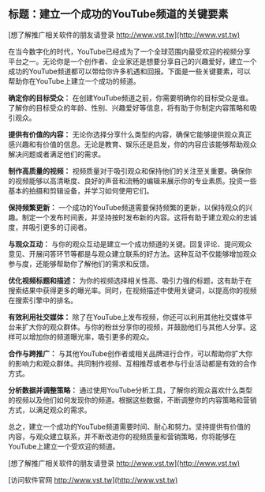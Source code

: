 ## **标题：建立一个成功的YouTube频道的关键要素**

[想了解推广相关软件的朋友请登录 http://www.vst.tw](http://www.vst.tw)

在当今数字化的时代，YouTube已经成为了一个全球范围内最受欢迎的视频分享平台之一。无论你是一个创作者、企业家还是想要分享自己的兴趣爱好，建立一个成功的YouTube频道都可以带给你许多机遇和回报。下面是一些关键要素，可以帮助你在YouTube上建立一个成功的频道。

**确定你的目标受众：**
在创建YouTube频道之前，你需要明确你的目标受众是谁。了解你的目标受众的年龄、性别、兴趣爱好等信息，将有助于你制定内容策略和吸引观众。

**提供有价值的内容：**
无论你选择分享什么类型的内容，确保它能够提供观众真正感兴趣和有价值的信息。无论是教育、娱乐还是启发，你的内容应该能够帮助观众解决问题或者满足他们的需求。

**制作高质量的视频：**
视频质量对于吸引观众和保持他们的关注至关重要。确保你的视频能够以高清晰度、良好的声音和流畅的编辑来展示你的专业素质。投资一些基本的拍摄和剪辑设备，并学习如何使用它们。

**保持频繁更新：**
一个成功的YouTube频道需要保持频繁的更新，以保持观众的兴趣。制定一个发布时间表，并坚持按时发布新的内容。这将有助于建立观众的忠诚度，并吸引更多的订阅者。

**与观众互动：**
与你的观众互动是建立一个成功频道的关键。回复评论、提问观众意见、开展问答环节等都是与观众建立联系的好方法。这种互动不仅能够增加观众参与度，还能够帮助你了解他们的需求和反馈。

**优化视频标题和描述：**
为你的视频选择相关性高、吸引力强的标题，这有助于在搜索结果中获得更多的曝光率。同时，在视频描述中使用关键词，以提高你的视频在搜索引擎中的排名。

**有效利用社交媒体：**
除了在YouTube上发布视频，你还可以利用其他社交媒体平台来扩大你的观众群体。与你的粉丝分享你的视频，并鼓励他们与其他人分享。这样可以增加你的频道曝光率，吸引更多的观众。

**合作与跨推广：**
与其他YouTube创作者或相关品牌进行合作，可以帮助你扩大你的影响力和观众群体。共同制作视频、互相推荐或者参与行业活动都是有效的合作方式。

**分析数据并调整策略：**
通过使用YouTube分析工具，了解你的观众喜欢什么类型的视频以及他们如何发现你的频道。根据这些数据，不断调整你的内容策略和营销方式，以满足观众的需求。

总之，建立一个成功的YouTube频道需要时间、耐心和努力。坚持提供有价值的内容，与观众建立联系，并不断改进你的视频质量和营销策略，你将能够在YouTube上建立一个受欢迎的频道。

[想了解推广相关软件的朋友请登录 http://www.vst.tw](http://www.vst.tw)


[访问软件官网 http://www.vst.tw](http://www.vst.tw)
